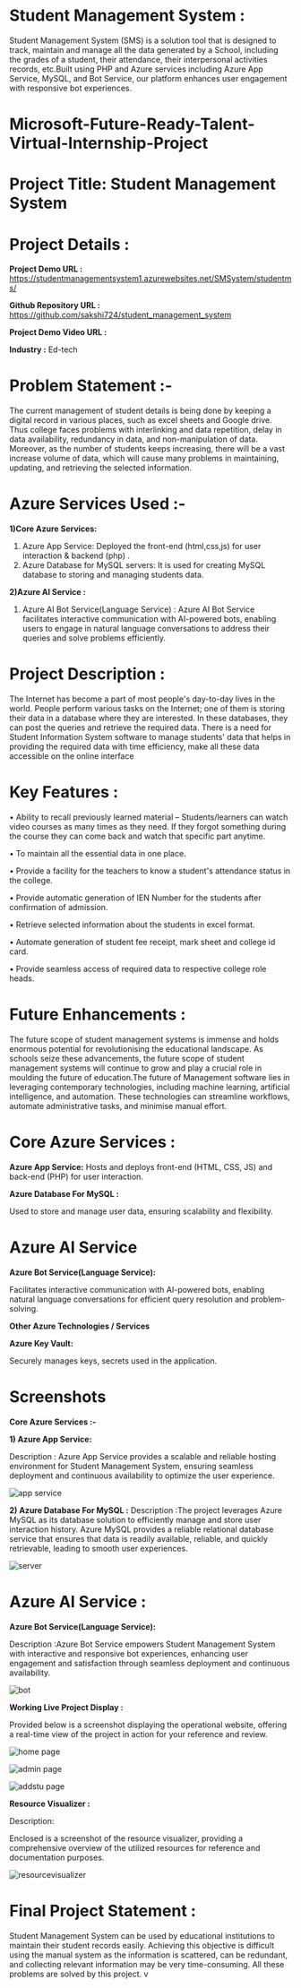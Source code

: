 # Student Management System :

Student Management System (SMS) is a solution tool that is designed to track, maintain and manage all the data generated by a School, including the grades of a student, their attendance, their interpersonal activities records, etc.Built using PHP and Azure services including Azure App Service, MySQL, and Bot Service, our platform enhances user engagement with responsive bot experiences.

# Microsoft-Future-Ready-Talent-Virtual-Internship-Project 

# Project Title: Student Management System

# Project Details :

**Project Demo URL :** https://studentmanagementsystem1.azurewebsites.net/SMSystem/studentms/

**Github Repository URL :** https://github.com/sakshi724/student_management_system

**Project Demo Video URL :**  

**Industry :** Ed-tech

# Problem Statement :-

The current management of student details is being done by keeping a digital record in various places, such as excel sheets and Google drive. Thus college faces problems with interlinking and data repetition, delay in data availability, redundancy in data, and non-manipulation of data. Moreover, as the number of students keeps increasing, there will be a vast increase volume of data, which will cause many problems in maintaining, updating, and retrieving the selected information.

# Azure Services Used :-

**1)Core Azure Services:**
1.	Azure App Service: Deployed the front-end (html,css,js) for user interaction & backend (php) .
2.	Azure Database for MySQL servers: It is used for creating MySQL database to storing and managing students data.

**2)Azure AI Service :**
1.	Azure AI Bot Service(Language Service) : Azure AI Bot Service facilitates interactive communication with AI-powered bots, enabling users to engage in natural language conversations to address their queries and solve problems efficiently.

# Project Description :

The Internet has become a part of most people's day-to-day lives in the world. People perform various tasks on the Internet; one of them is storing their data in a database where they are interested. In these databases, they can post the queries and retrieve the required data. There is a need for Student Information System software to manage students' data that helps in providing the required data with time efficiency, make all these data accessible on the online interface

# Key Features :

•	Ability to recall previously learned material – Students/learners can watch video courses as many times as they need. If they forgot something during the course they can come back and watch that specific part anytime.

• To maintain all the essential data in one place.

• Provide a facility for the teachers to know a student's attendance status in the college.

• Provide automatic generation of IEN Number for the students after confirmation of admission.

• Retrieve selected information about the students in excel format.

• Automate generation of student fee receipt, mark sheet and college id card.

• Provide seamless access of required data to respective college role heads.

# Future Enhancements :

The future scope of student management systems is immense and holds enormous potential for revolutionising the educational landscape. As schools seize these advancements, the future scope of student management systems will continue to grow and play a crucial role in moulding the future of education.The future of Management software lies in leveraging contemporary technologies, including machine learning, artificial intelligence, and automation. These technologies can streamline workflows, automate administrative tasks, and minimise manual effort.

# Core Azure Services :

**Azure App Service:**
Hosts and deploys front-end (HTML, CSS, JS) and back-end (PHP) for user interaction.

**Azure Database For MySQL :**

Used to store and manage user data, ensuring scalability and flexibility.

# Azure AI Service

**Azure Bot Service(Language Service):**

Facilitates interactive communication with AI-powered bots, enabling natural language conversations for efficient query resolution and problem-solving.

**Other Azure Technologies / Services**

**Azure Key Vault:**

Securely manages keys, secrets used in the application.

# Screenshots

**Core Azure Services :-**

**1) Azure App Service:**

Description : Azure App Service provides a scalable and reliable hosting environment for Student Management System, ensuring seamless deployment and continuous availability to optimize the user experience.

![app service](https://github.com/sakshi724/SMSystem/assets/110465265/a3b3c380-416b-47ed-97fa-e330100999bf)




**2) Azure Database For MySQL :**
Description :The project leverages Azure MySQL as its database solution to efficiently manage and store user interaction history. Azure MySQL provides a reliable relational database service that ensures that data is readily available, reliable, and quickly retrievable, leading to smooth user experiences.

![server](https://github.com/sakshi724/student_management_system/assets/110465265/38cf0337-8d83-4289-b7db-540a2d194dd3)




# Azure AI Service :

**Azure Bot Service(Language Service):**

Description :Azure Bot Service empowers Student Management System with interactive and responsive bot experiences, enhancing user engagement and satisfaction through seamless deployment and continuous availability.

![bot](https://github.com/sakshi724/student_management_system/assets/110465265/add55d21-01a4-44d0-85d0-f23ffb828913)




**Working Live Project Display :**

Provided below is a screenshot displaying the operational website, offering a real-time view of the project in action for your reference and review. 

![home page](https://github.com/sakshi724/student_management_system/assets/110465265/fcbd6906-70eb-4585-9231-a8b231f4893b)

![admin page](https://github.com/sakshi724/student_management_system/assets/110465265/7be314e5-184b-4060-85d7-99e52c3685ae)


![addstu page](https://github.com/sakshi724/student_management_system/assets/110465265/ec21980e-392b-4aed-bff4-5ef8be3abf42)

 
**Resource Visualizer :**

Description:

Enclosed is a screenshot of the resource visualizer, providing a comprehensive overview of the utilized resources for reference and documentation purposes.

![resourcevisualizer](https://github.com/sakshi724/student_management_system/assets/110465265/00420f53-c36d-45bd-b093-8bcd8b81afbd)




# Final Project Statement :

Student Management System can be used by educational institutions to maintain their student records easily. Achieving this objective is difficult using the manual system as the information is scattered, can be redundant, and collecting relevant information may be very time-consuming. All these problems are solved by this project.
v
